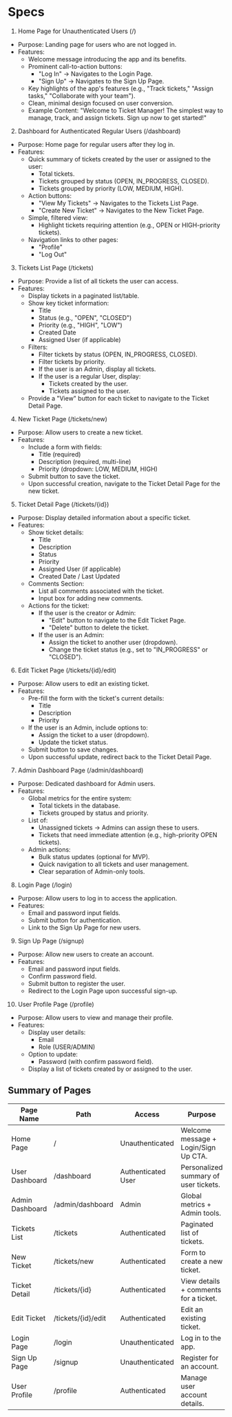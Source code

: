 # Specs

1. Home Page for Unauthenticated Users (/)
  - Purpose: Landing page for users who are not logged in.
  - Features:
    - Welcome message introducing the app and its benefits.
    - Prominent call-to-action buttons:
      - "Log In" → Navigates to the Login Page.
      - "Sign Up" → Navigates to the Sign Up Page.
    - Key highlights of the app's features (e.g., "Track tickets," "Assign tasks," "Collaborate with your team").
    - Clean, minimal design focused on user conversion.
    - Example Content:
       "Welcome to Ticket Manager!
       The simplest way to manage, track, and assign tickets.
       Sign up now to get started!"

2. Dashboard for Authenticated Regular Users (/dashboard)
  - Purpose: Home page for regular users after they log in.
  - Features:
    - Quick summary of tickets created by the user or assigned to the user:
      - Total tickets.
      - Tickets grouped by status (OPEN, IN_PROGRESS, CLOSED).
      - Tickets grouped by priority (LOW, MEDIUM, HIGH).
    - Action buttons:
      - "View My Tickets" → Navigates to the Tickets List Page.
      - "Create New Ticket" → Navigates to the New Ticket Page.
    - Simple, filtered view:
      - Highlight tickets requiring attention (e.g., OPEN or HIGH-priority tickets).
    - Navigation links to other pages:
      - "Profile"
      - "Log Out"

3. Tickets List Page (/tickets)
  - Purpose: Provide a list of all tickets the user can access.
  - Features:
    - Display tickets in a paginated list/table.
    - Show key ticket information:
      - Title
      - Status (e.g., "OPEN", "CLOSED")
      - Priority (e.g., "HIGH", "LOW")
      - Created Date
      - Assigned User (if applicable)
    - Filters:
      - Filter tickets by status (OPEN, IN_PROGRESS, CLOSED).
      - Filter tickets by priority.
      - If the user is an Admin, display all tickets.
      - If the user is a regular User, display:
        - Tickets created by the user.
        - Tickets assigned to the user.
    - Provide a "View" button for each ticket to navigate to the Ticket Detail Page.

4. New Ticket Page (/tickets/new)
  - Purpose: Allow users to create a new ticket.
  - Features:
    - Include a form with fields:
      - Title (required)
      - Description (required, multi-line)
      - Priority (dropdown: LOW, MEDIUM, HIGH)
    - Submit button to save the ticket.
    - Upon successful creation, navigate to the Ticket Detail Page for the new ticket.

5. Ticket Detail Page (/tickets/{id})
  - Purpose: Display detailed information about a specific ticket.
  - Features:
    - Show ticket details:
      - Title
      - Description
      - Status
      - Priority
      - Assigned User (if applicable)
      - Created Date / Last Updated
    - Comments Section:
      - List all comments associated with the ticket.
      - Input box for adding new comments.
    - Actions for the ticket:
      - If the user is the creator or Admin:
        - "Edit" button to navigate to the Edit Ticket Page.
        - "Delete" button to delete the ticket.
      - If the user is an Admin:
        - Assign the ticket to another user (dropdown).
        - Change the ticket status (e.g., set to "IN_PROGRESS" or "CLOSED").

6. Edit Ticket Page (/tickets/{id}/edit)
  - Purpose: Allow users to edit an existing ticket.
  - Features:
    - Pre-fill the form with the ticket's current details:
      - Title
      - Description
      - Priority
    - If the user is an Admin, include options to:
      - Assign the ticket to a user (dropdown).
      - Update the ticket status.
    - Submit button to save changes.
    - Upon successful update, redirect back to the Ticket Detail Page.

7. Admin Dashboard Page (/admin/dashboard)
  - Purpose: Dedicated dashboard for Admin users.
  - Features:
    - Global metrics for the entire system:
      - Total tickets in the database.
      - Tickets grouped by status and priority.
    - List of:
      - Unassigned tickets → Admins can assign these to users.
      - Tickets that need immediate attention (e.g., high-priority OPEN tickets).
    - Admin actions:
      - Bulk status updates (optional for MVP).
      - Quick navigation to all tickets and user management.
      - Clear separation of Admin-only tools.

8. Login Page (/login)
  - Purpose: Allow users to log in to access the application.
  - Features:
    - Email and password input fields.
    - Submit button for authentication.
    - Link to the Sign Up Page for new users.

9. Sign Up Page (/signup)
  - Purpose: Allow new users to create an account.
  - Features:
    - Email and password input fields.
    - Confirm password field.
    - Submit button to register the user.
    - Redirect to the Login Page upon successful sign-up.

10. User Profile Page (/profile)
  - Purpose: Allow users to view and manage their profile.
  - Features:
    - Display user details:
      - Email
      - Role (USER/ADMIN)
    - Option to update:
      - Password (with confirm password field).
    - Display a list of tickets created by or assigned to the user.

## Summary of Pages

| Page Name            | Path               | Access             | Purpose                               |
|----------------------|--------------------|--------------------|---------------------------------------|
| Home Page            | /                  | Unauthenticated    | Welcome message + Login/Sign Up CTA.  |
| User Dashboard       | /dashboard         | Authenticated User | Personalized summary of user tickets. |
| Admin Dashboard      | /admin/dashboard   | Admin              | Global metrics + Admin tools.         |
| Tickets List         | /tickets           | Authenticated      | Paginated list of tickets.            |
| New Ticket           | /tickets/new       | Authenticated      | Form to create a new ticket.          |
| Ticket Detail        | /tickets/{id}      | Authenticated      | View details + comments for a ticket. |
| Edit Ticket          | /tickets/{id}/edit | Authenticated      | Edit an existing ticket.              |
| Login Page           | /login             | Unauthenticated    | Log in to the app.                    |
| Sign Up Page         | /signup            | Unauthenticated    | Register for an account.              |
| User Profile         | /profile           | Authenticated      | Manage user account details.          |

